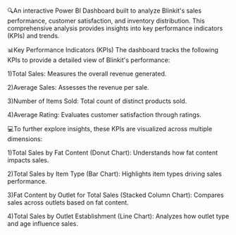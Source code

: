 🔍An interactive Power BI Dashboard built to analyze Blinkit's sales performance, customer satisfaction, and inventory distribution. This comprehensive analysis provides insights into key performance indicators (KPIs) and trends.

📊Key Performance Indicators (KPIs)
The dashboard tracks the following KPIs to provide a detailed view of Blinkit's performance:

1)Total Sales: Measures the overall revenue generated.

2)Average Sales: Assesses the revenue per sale.

3)Number of Items Sold: Total count of distinct products sold.

4)Average Rating: Evaluates customer satisfaction through ratings.

💻To further explore insights, these KPIs are visualized across multiple dimensions:

1)Total Sales by Fat Content (Donut Chart): Understands how fat content impacts sales.

2)Total Sales by Item Type (Bar Chart): Highlights item types driving sales performance.

3)Fat Content by Outlet for Total Sales (Stacked Column Chart): Compares sales across outlets based on fat content.

4)Total Sales by Outlet Establishment (Line Chart): Analyzes how outlet type and age influence sales.

